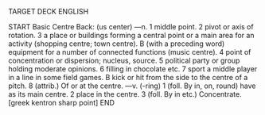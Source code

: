 TARGET DECK
ENGLISH

START
Basic
Centre
Back: (us center) —n. 1 middle point. 2 pivot or axis of rotation. 3 a place or buildings forming a central point or a main area for an activity (shopping centre; town centre). B (with a preceding word) equipment for a number of connected functions (music centre). 4 point of concentration or dispersion; nucleus, source. 5 political party or group holding moderate opinions. 6 filling in chocolate etc. 7 sport a middle player in a line in some field games. B kick or hit from the side to the centre of a pitch. 8 (attrib.) Of or at the centre. —v. (-ring) 1 (foll. By in, on, round) have as its main centre. 2 place in the centre. 3 (foll. By in etc.) Concentrate. [greek kentron sharp point]
END
